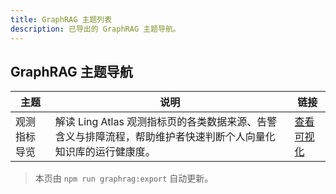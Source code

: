 ```yaml
---
title: GraphRAG 主题列表
description: 已导出的 GraphRAG 主题导航。
---
```


## GraphRAG 主题导航

| 主题 | 说明 | 链接 |
| --- | --- | --- |
| 观测指标导览 | 解读 Ling Atlas 观测指标页的各类数据来源、告警含义与排障流程，帮助维护者快速判断个人向量化知识库的运行健康度。 | [查看可视化](./zh-telemetry-guide/) |

> 本页由 `npm run graphrag:export` 自动更新。
